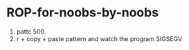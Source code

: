 # ROP-for-noobs-by-noobs

1. pattc 500. 
2. r + copy + paste pattern and watch the program SIGSEGV

